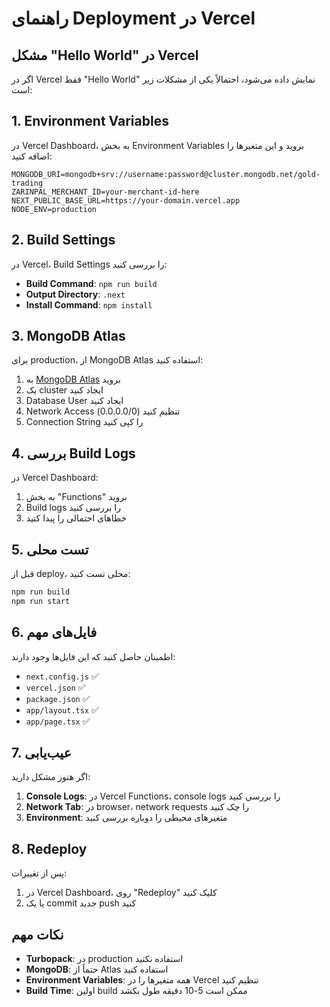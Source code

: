 # راهنمای Deployment در Vercel

## مشکل "Hello World" در Vercel

اگر در Vercel فقط "Hello World" نمایش داده می‌شود، احتمالاً یکی از مشکلات زیر است:

## 1. Environment Variables

در Vercel Dashboard، به بخش Environment Variables بروید و این متغیرها را اضافه کنید:

```
MONGODB_URI=mongodb+srv://username:password@cluster.mongodb.net/gold-trading
ZARINPAL_MERCHANT_ID=your-merchant-id-here
NEXT_PUBLIC_BASE_URL=https://your-domain.vercel.app
NODE_ENV=production
```

## 2. Build Settings

در Vercel، Build Settings را بررسی کنید:
- **Build Command**: `npm run build`
- **Output Directory**: `.next`
- **Install Command**: `npm install`

## 3. MongoDB Atlas

برای production، از MongoDB Atlas استفاده کنید:

1. به [MongoDB Atlas](https://cloud.mongodb.com) بروید
2. یک cluster ایجاد کنید
3. Database User ایجاد کنید
4. Network Access تنظیم کنید (0.0.0.0/0)
5. Connection String را کپی کنید

## 4. بررسی Build Logs

در Vercel Dashboard:
1. به بخش "Functions" بروید
2. Build logs را بررسی کنید
3. خطاهای احتمالی را پیدا کنید

## 5. تست محلی

قبل از deploy، محلی تست کنید:

```bash
npm run build
npm run start
```

## 6. فایل‌های مهم

اطمینان حاصل کنید که این فایل‌ها وجود دارند:
- `next.config.js` ✅
- `vercel.json` ✅
- `package.json` ✅
- `app/layout.tsx` ✅
- `app/page.tsx` ✅

## 7. عیب‌یابی

اگر هنوز مشکل دارید:

1. **Console Logs**: در Vercel Functions، console logs را بررسی کنید
2. **Network Tab**: در browser، network requests را چک کنید
3. **Environment**: متغیرهای محیطی را دوباره بررسی کنید

## 8. Redeploy

پس از تغییرات:
1. در Vercel Dashboard، روی "Redeploy" کلیک کنید
2. یا یک commit جدید push کنید

## نکات مهم

- **Turbopack**: در production استفاده نکنید
- **MongoDB**: حتماً از Atlas استفاده کنید
- **Environment Variables**: همه متغیرها را در Vercel تنظیم کنید
- **Build Time**: اولین build ممکن است 5-10 دقیقه طول بکشد
